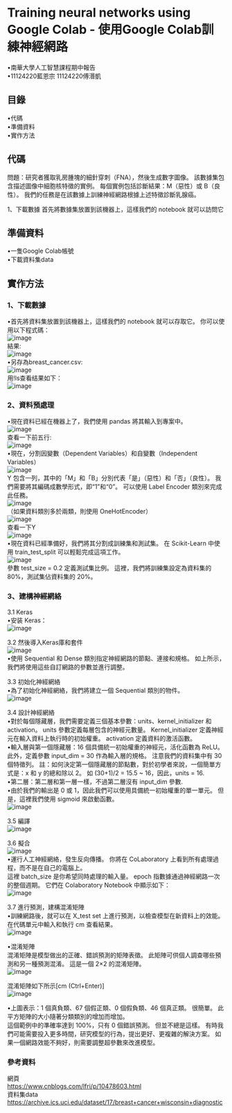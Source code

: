 
# Training neural networks using Google Colab - 使用Google Colab訓練神經網路
•南華大學人工智慧課程期中報告   
•11124220藍恩宗 11124220傅湣凱

## 目錄   
•代碼  
•準備資料   
•實作方法   

## 代碼
問題：研究者獲取乳房腫塊的細針穿刺（FNA），然後生成數字圖像。 該數據集包含描述圖像中細胞核特徵的實例。 每個實例包括診斷結果：M（惡性）或 B（良性）。 我們的任務是在該數據上訓練神經網路根據上述特徵診斷乳腺癌。

1、下載數據
首先將數據集放置到該機器上，這樣我們的 notebook 就可以訪問它

## 準備資料   
•一隻Google Colab帳號   
•下載資料集data

## 實作方法   
### 1、下載數據   
•首先將資料集放置到該機器上，這樣我們的 notebook 就可以存取它。 你可以使用以下程式碼：  
![image](https://raw.githubusercontent.com/Lanco332/AI-report1/main/png/1-1.png)  
結果:  
![image](https://raw.githubusercontent.com/Lanco332/AI-report1/main/png/1-2.png)  
•另存為breast_cancer.csv:  
![image](https://raw.githubusercontent.com/Lanco332/AI-report1/main/png/1-3.png)  
用!ls查看结果如下：  
![image](https://raw.githubusercontent.com/Lanco332/AI-report1/main/png/1-4.png) 

### 2、資料預處理  
•現在資料已經在機器上了，我們使用 pandas 將其輸入到專案中。  
![image](https://raw.githubusercontent.com/Lanco332/AI-report1/main/png/2-1.png)   
查看一下前五行:  
![image](https://raw.githubusercontent.com/Lanco332/AI-report1/main/png/2-2.png)  
•現在，分割因變數（Dependent Variables）和自變數（Independent Variables）  
![image](https://raw.githubusercontent.com/Lanco332/AI-report1/main/png/2-3.png)  
Y 包含一列，其中的「M」和「B」分別代表「是」（惡性）和「否」（良性）。 我們需要將其編碼成數學形式，即“1”和“0”。 可以使用 Label Encoder 類別來完成此任務。  
![image](https://raw.githubusercontent.com/Lanco332/AI-report1/main/png/2-4.png)  
（如果資料類別多於兩類，則使用 OneHotEncoder）  
![image](https://raw.githubusercontent.com/Lanco332/AI-report1/main/png/2-5.png)  
查看一下Y  
![image](https://raw.githubusercontent.com/Lanco332/AI-report1/main/png/2-6.png)  
•現在資料已經準備好，我們將其分割成訓練集和測試集。 在 Scikit-Learn 中使用 train_test_split 可以輕鬆完成這項工作。  
![image](https://raw.githubusercontent.com/Lanco332/AI-report1/main/png/2-7.png)  
參數 test_size = 0.2 定義測試集比例。 這裡，我們將訓練集設定為資料集的 80%，測試集佔資料集的 20%。  

### 3、建構神經網絡  
3.1 Keras  
•安装 Keras：  
![image](https://raw.githubusercontent.com/Lanco332/AI-report1/main/png/3-1.png)  

3.2  然後導入Keras庫和套件  
![image](https://raw.githubusercontent.com/Lanco332/AI-report1/main/png/3-2.png)  
•使用 Sequential 和 Dense 類別指定神經網路的節點、連接和規格。 如上所示，我們將使用這些自訂網路的參數並進行調整。  

3.3 初始化神經網絡  
•為了初始化神經網絡，我們將建立一個 Sequential 類別的物件。  
![image](https://raw.githubusercontent.com/Lanco332/AI-report1/main/png/3-3.png)  

3.4 設計神經網絡  
•對於每個隱藏層，我們需要定義三個基本參數：units、kernel_initializer 和 activation。 units 參數定義每層包含的神經元數量。 Kernel_initializer 定義神經元在輸入資料上執行時的初始權重。 activation 定義資料的激活函數。  
•輸入層與第一個隱藏層：16 個具備統一初始權重的神經元，活化函數為 ReLU。 此外，定義參數 input_dim = 30 作為輸入層的規格。 注意我們的資料集中有 30 個特徵列。 註：如何決定第一個隱藏層的節點數，對於初學者來說，一個簡單方式是：x 和 y 的總和除以 2。 如 (30+1)/2 = 15.5 ~ 16，因此，units = 16.  
•第二層：第二層和第一層一樣，不過第二層沒有 input_dim 參數.  
•由於我們的輸出是 0 或 1，因此我們可以使用具備統一初始權重的單一單元。 但是，這裡我們使用 sigmoid 來啟動函數。  
![image](https://raw.githubusercontent.com/Lanco332/AI-report1/main/png/3-4.png)  

3.5 編譯  
![image](https://raw.githubusercontent.com/Lanco332/AI-report1/main/png/3-5.png)  

3.6 擬合  
![image](https://raw.githubusercontent.com/Lanco332/AI-report1/main/png/3-6.png)  
•運行人工神經網絡，發生反向傳播。 你將在 CoLaboratory 上看到所有處理過程，而不是在自己的電腦上。  
這裡 batch_size 是你希望同時處理的輸入量。 epoch 指數據通過神經網路一次的整個週期。 它們在 Colaboratory Notebook 中顯示如下：  
![image](https://raw.githubusercontent.com/Lanco332/AI-report1/main/png/3-7.png)  

3.7 進行預測，建構混淆矩陣  
•訓練網路後，就可以在 X_test set 上進行預測，以檢查模型在新資料上的效能。 在代碼單元中輸入和執行 cm 查看結果。  
![image](https://raw.githubusercontent.com/Lanco332/AI-report1/main/png/3-8.png)  

•混淆矩陣  
混淆矩陣是模型做出的正確、錯誤預測的矩陣表徵。 此矩陣可供個人調查哪些預測和另一種預測混淆。 這是一個 2×2 的混淆矩陣。  
![image](https://raw.githubusercontent.com/Lanco332/AI-report1/main/png/3-9.png)  

混淆矩陣如下所示[cm (Ctrl+Enter)]  
![image](https://raw.githubusercontent.com/Lanco332/AI-report1/main/png/3-10.png)  

•上圖表示：1 個真負類、67 個假正類、0 個假負類、46 個真正類。 很簡單。 此平方矩陣的大小隨著分類類別的增加而增加。  
這個範例中的準確率達到 100%，只有 0 個錯誤預測。 但並不總是這樣。 有時我們可能需要投入更多時間，研究模型的行為，提出更好、更複雜的解決方案。 如果一個網路效能不夠好，則需要調整超參數來改進模型。  



### 參考資料
網頁  
https://www.cnblogs.com/lfri/p/10478603.html  
資料集data  
https://archive.ics.uci.edu/dataset/17/breast+cancer+wisconsin+diagnostic

